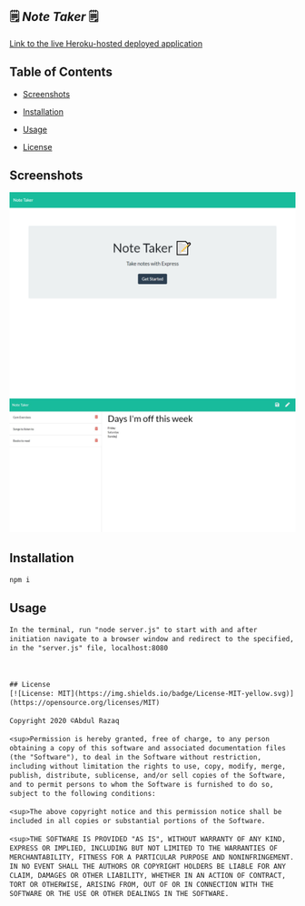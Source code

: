 ## 🗒 _Note Taker_ 🗒 ## 

[Link to the live Heroku-hosted deployed application](https://note-taker-express-app.herokuapp.com/)

## Table of Contents
* [Screenshots](#screenshots)

* [Installation](#installation)

* [Usage](#usage)

* [License](#license)

## Screenshots
![screenshot2](./Assets/Images/screenshot-2.png)
![screenshot1](./Assets/Images/screenshot-1.png)



## Installation 
```
npm i 
```

## Usage 
```
In the terminal, run "node server.js" to start with and after initiation navigate to a browser window and redirect to the specified, in the "server.js" file, localhost:8080



## License
[![License: MIT](https://img.shields.io/badge/License-MIT-yellow.svg)](https://opensource.org/licenses/MIT)

Copyright 2020 ©Abdul Razaq

<sup>Permission is hereby granted, free of charge, to any person obtaining a copy of this software and associated documentation files (the "Software"), to deal in the Software without restriction, including without limitation the rights to use, copy, modify, merge, publish, distribute, sublicense, and/or sell copies of the Software, and to permit persons to whom the Software is furnished to do so, subject to the following conditions:
  
<sup>The above copyright notice and this permission notice shall be included in all copies or substantial portions of the Software.
  
<sup>THE SOFTWARE IS PROVIDED "AS IS", WITHOUT WARRANTY OF ANY KIND, EXPRESS OR IMPLIED, INCLUDING BUT NOT LIMITED TO THE WARRANTIES OF MERCHANTABILITY, FITNESS FOR A PARTICULAR PURPOSE AND NONINFRINGEMENT. IN NO EVENT SHALL THE AUTHORS OR COPYRIGHT HOLDERS BE LIABLE FOR ANY CLAIM, DAMAGES OR OTHER LIABILITY, WHETHER IN AN ACTION OF CONTRACT, TORT OR OTHERWISE, ARISING FROM, OUT OF OR IN CONNECTION WITH THE SOFTWARE OR THE USE OR OTHER DEALINGS IN THE SOFTWARE.


